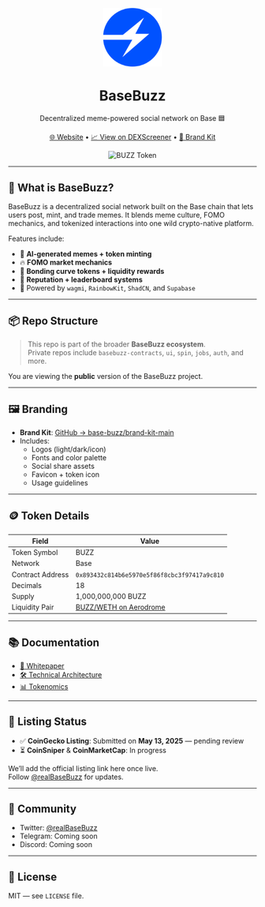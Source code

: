 <p align="center">
  <img src="assets/logo.svg" alt="BaseBuzz Logo" width="120" />
</p>

<h1 align="center">BaseBuzz</h1>

<p align="center">
  Decentralized meme-powered social network on Base 🟦
</p>

<p align="center">
  <a href="https://base.buzz">🌐 Website</a> •
  <a href="https://dexscreener.com/base/0x62e6970777b2f36056567b67082b2805dac95559">📈 View on DEXScreener</a> •
  <a href="https://github.com/base-buzz/brand-kit-main">🎨 Brand Kit</a>
</p>

<p align="center">
  <img alt="BUZZ Token" src="https://img.shields.io/badge/BUZZ-DEXScreener-blue?style=flat-square" />
</p>

---

## 🐝 What is BaseBuzz?

BaseBuzz is a decentralized social network built on the Base chain that lets users post, mint, and trade memes. It blends meme culture, FOMO mechanics, and tokenized interactions into one wild crypto-native platform.

Features include:

- 🧠 **AI-generated memes + token minting**
- 🔥 **FOMO market mechanics**
- 🧱 **Bonding curve tokens + liquidity rewards**
- 🧠 **Reputation + leaderboard systems**
- 🧰 Powered by `wagmi`, `RainbowKit`, `ShadCN`, and `Supabase`

---

## 📦 Repo Structure

> This repo is part of the broader **BaseBuzz ecosystem**.  
> Private repos include `basebuzz-contracts`, `ui`, `spin`, `jobs`, `auth`, and more.

You are viewing the **public** version of the BaseBuzz project.

---

## 🖼 Branding

- **Brand Kit**: [GitHub → base-buzz/brand-kit-main](https://github.com/base-buzz/brand-kit-main)
- Includes:
  - Logos (light/dark/icon)
  - Fonts and color palette
  - Social share assets
  - Favicon + token icon
  - Usage guidelines

---

## 🪙 Token Details

| Field            | Value                                                                                                |
| ---------------- | ---------------------------------------------------------------------------------------------------- |
| Token Symbol     | BUZZ                                                                                                 |
| Network          | Base                                                                                                 |
| Contract Address | `0x893432c814b6e5970e5f86f8cbc3f97417a9c810`                                                         |
| Decimals         | 18                                                                                                   |
| Supply           | 1,000,000,000 BUZZ                                                                                   |
| Liquidity Pair   | [BUZZ/WETH on Aerodrome](https://aerodrome.finance/pools/0x62e6970777b2f36056567b67082b2805dac95559) |

---

## 📚 Documentation

- [📝 Whitepaper](docs/whitepaper.md)
- [🛠 Technical Architecture](docs/tech-architecture.md)
- [📊 Tokenomics](docs/tokenomics.md)

---

## 🧾 Listing Status

- ✅ **CoinGecko Listing**: Submitted on **May 13, 2025** — pending review
- ⏳ **CoinSniper** & **CoinMarketCap**: In progress

We’ll add the official listing link here once live.  
Follow [@realBaseBuzz](https://twitter.com/realBaseBuzz) for updates.

---

## 💬 Community

- Twitter: [@realBaseBuzz](https://twitter.com/realBaseBuzz)
- Telegram: Coming soon
- Discord: Coming soon

---

## 📄 License

MIT — see `LICENSE` file.
